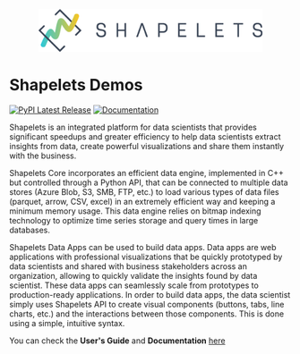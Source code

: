 <p align="center">
<img src="https://github.com/shapelets/.github/blob/main/profile/Logo-Horizontal-Shapelets.png" width="400">
</p>

# Shapelets Demos

[![PyPI Latest Release](https://img.shields.io/pypi/v/shapelets-platform)](https://pypi.org/project/shapelets-platform/)
[![Documentation](https://img.shields.io/badge/docs-Shapelets-lightgrey)](https://shapelets.io/doc/)

Shapelets is an integrated platform for data scientists that provides significant speedups and greater efficiency to help data scientists
extract insights from data, create powerful visualizations and share them instantly with the business.

Shapelets Core incorporates an efficient data engine, implemented in C++ but controlled through a Python API, that can be connected to
multiple data stores (Azure Blob, S3, SMB, FTP, etc.) to load various types of data files (parquet, arrow, CSV, excel) in an extremely
efficient way and keeping a minimum memory usage. This data engine relies on bitmap indexing technology to optimize time series storage and query times in large databases.

Shapelets Data Apps can be used to build data apps. Data apps are web applications with professional visualizations that be quickly prototyped by data scientists and shared with business stakeholders across an organization, allowing to quickly validate the insights found by data scientist. These data apps can seamlessly scale from prototypes to production-ready applications. In order to build data apps, the data scientist simply uses Shapelets API to create visual components (buttons, tabs, line charts, etc.) and the interactions between those components. This is done using a simple, intuitive syntax.

You can check the __User's Guide__ and __Documentation__ [here](https://shapelets.io/doc/)
